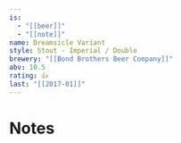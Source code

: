 ```yaml
---
is:
  - "[[beer]]"
  - "[[note]]"
name: Dreamsicle Variant
style: Stout - Imperial / Double
brewery: "[[Bond Brothers Beer Company]]"
abv: 10.5
rating: 👍
last: "[[2017-01]]"
---
```

# Notes


